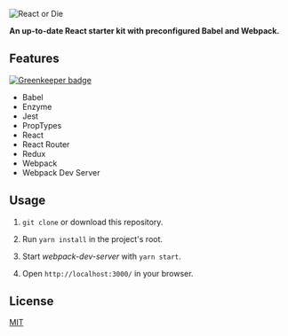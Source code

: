 ![React or Die](http://imageshack.com/a/img923/5146/rrqr6R.png)

**An up-to-date React starter kit with preconfigured Babel and Webpack.**

## Features

[![Greenkeeper badge](https://badges.greenkeeper.io/jakubbarczyk/react-or-die.svg)](https://greenkeeper.io/)

- Babel
- Enzyme
- Jest
- PropTypes
- React
- React Router
- Redux
- Webpack
- Webpack Dev Server

## Usage

1. `git clone` or download this repository.

2. Run `yarn install` in the project's root.

3. Start _webpack-dev-server_ with `yarn start`.

4. Open `http://localhost:3000/` in your browser.

## License

[MIT](http://ilee.mit-license.org)
